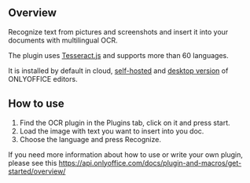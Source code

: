 ## Overview

Recognize text from pictures and screenshots and insert it into your documents with multilingual  OCR. 

The plugin uses [Tesseract.js](https://tesseract.projectnaptha.com/) and supports more than 60 languages. 

It is installed by default in cloud, [self-hosted](https://github.com/ONLYOFFICE/DocumentServer) and [desktop version](https://github.com/ONLYOFFICE/DesktopEditors) of ONLYOFFICE editors. 

## How to use

1. Find the OCR plugin in the Plugins tab, click on it and press start.
2. Load the image with text you want to insert into you doc.
3. Choose the language and press Recognize. 

If you need more information about how to use or write your own plugin, please see this https://api.onlyoffice.com/docs/plugin-and-macros/get-started/overview/